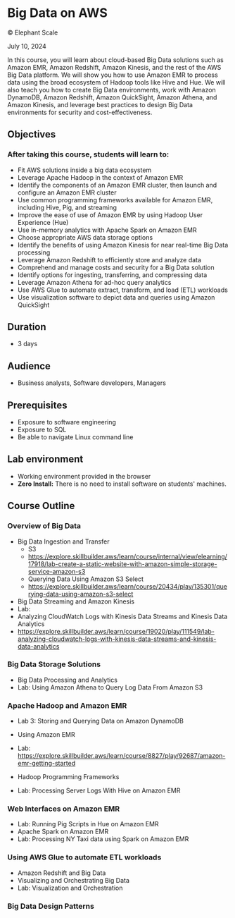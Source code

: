 # Big Data on AWS

© Elephant Scale

July 10, 2024

In this course, you will learn about cloud-based Big Data solutions such as Amazon EMR, Amazon Redshift, Amazon Kinesis, and the rest of the AWS Big Data platform. We will show you how to use Amazon EMR to process data using the broad ecosystem of Hadoop tools like Hive and Hue. We will also teach you how to create Big Data environments, work with Amazon DynamoDB, Amazon Redshift, Amazon QuickSight, Amazon Athena, and Amazon Kinesis, and leverage best practices to design Big Data environments for security and cost-effectiveness.

## Objectives

### After taking this course, students will learn to:

* Fit AWS solutions inside a big data ecosystem
* Leverage Apache Hadoop in the context of Amazon EMR 
* Identify the components of an Amazon EMR cluster, then launch and configure an Amazon EMR cluster
* Use common programming frameworks available for Amazon EMR, including Hive, Pig, and streaming
* Improve the ease of use of Amazon EMR by using Hadoop User Experience (Hue) 
* Use in-memory analytics with Apache Spark on Amazon EMR 
* Choose appropriate AWS data storage options 
* Identify the benefits of using Amazon Kinesis for near real-time Big Data processing 
* Leverage Amazon Redshift to efficiently store and analyze data 
* Comprehend and manage costs and security for a Big Data solution 
* Identify options for ingesting, transferring, and compressing data 
* Leverage Amazon Athena for ad-hoc query analytics 
* Use AWS Glue to automate extract, transform, and load (ETL) workloads 
* Use visualization software to depict data and queries using Amazon QuickSight

## Duration 
* 3 days

## Audience
* Business analysts, Software developers, Managers

## Prerequisites
 * Exposure to software engineering
 * Exposure to SQL
 * Be able to navigate Linux command line

## Lab environment
* Working environment provided in the browser
* **Zero Install:** There is no need to install software on students' machines.

## Course Outline

### Overview of Big Data
* Big Data Ingestion and Transfer
  * S3
  * https://explore.skillbuilder.aws/learn/course/internal/view/elearning/17918/lab-create-a-static-website-with-amazon-simple-storage-service-amazon-s3
  * Querying Data Using Amazon S3 Select
  * https://explore.skillbuilder.aws/learn/course/20434/play/135301/querying-data-using-amazon-s3-select
* Big Data Streaming and Amazon Kinesis
* Lab: 
* Analyzing CloudWatch Logs with Kinesis Data Streams and Kinesis Data Analytics
* https://explore.skillbuilder.aws/learn/course/19020/play/111549/lab-analyzing-cloudwatch-logs-with-kinesis-data-streams-and-kinesis-data-analytics

### Big Data Storage Solutions
* Big Data Processing and Analytics
* Lab: Using Amazon Athena to Query Log Data From Amazon S3

### Apache Hadoop and Amazon EMR
* Lab 3: Storing and Querying Data on Amazon DynamoDB

* Using Amazon EMR
* Lab: https://explore.skillbuilder.aws/learn/course/8827/play/92687/amazon-emr-getting-started
* Hadoop Programming Frameworks
* Lab: Processing Server Logs With Hive on Amazon EMR

### Web Interfaces on Amazon EMR
* Lab: Running Pig Scripts in Hue on Amazon EMR
* Apache Spark on Amazon EMR
* Lab: Processing NY Taxi data using Spark on Amazon EMR

### Using AWS Glue to automate ETL workloads 
* Amazon Redshift and Big Data
* Visualizing and Orchestrating Big Data 
* Lab: Visualization and Orchestration 

### Big Data Design Patterns 
